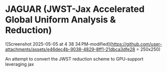 # JAGUAR (JWST-Jax Accelerated Global Uniform Analysis & Reduction)
![Screenshot 2025-05-05 at 4 38 34 PM-modified](https://github.com/user-attachments/assets/e46dec4b-9038-4829-8ff1-21dbca3dfe28 = 250x250) 

An attempt to convert the JWST reduction scheme to GPU-support leveraging jax
